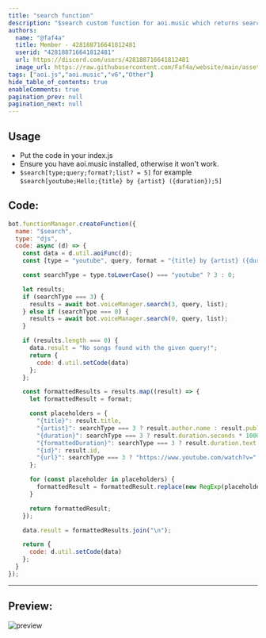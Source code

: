 ```yaml
---
title: "search function"
description: "$search custom function for aoi.music which returns search results of either youtube or soundcloud."
authors:
  name: "@faf4a"
  title: Member - 428188716641812481
  userid: "428188716641812481"
  url: https://discord.com/users/428188716641812481
  image_url: https://raw.githubusercontent.com/Faf4a/website/main/assets/images/avatars/428188716641812481.png
tags: ["aoi.js","aoi.music","v6","Other"]
hide_table_of_contents: true
enableComments: true
pagination_prev: null
pagination_next: null
---
```


## Usage

- Put the code in your index.js
- Ensure you have aoi.music installed, otherwise it won't work.
- `$search[type;query;format?;list? = 5]` for example `$search[youtube;Hello;{title} by {artist} ({duration});5]`

## Code:

```js
bot.functionManager.createFunction({
  name: "$search",
  type: "djs",
  code: async (d) => {
    const data = d.util.aoiFunc(d);
    const [type = "youtube", query, format = "{title} by {artist} ({duration})", list = 5] = data.inside.splits;

    const searchType = type.toLowerCase() === "youtube" ? 3 : 0;

    let results;
    if (searchType === 3) {
      results = await bot.voiceManager.search(3, query, list);
    } else if (searchType === 0) {
      results = await bot.voiceManager.search(0, query, list);
    }

    if (results.length === 0) {
      data.result = "No songs found with the given query!";
      return {
        code: d.util.setCode(data)
      };
    };

    const formattedResults = results.map((result) => {
      let formattedResult = format;

      const placeholders = {
        "{title}": result.title,
        "{artist}": searchType === 3 ? result.author.name : result.publisher_metadata?.artist || "Unknown Artist",
        "{duration}": searchType === 3 ? result.duration.seconds * 1000: result.duration,
        "{formattedDuration}": searchType === 3 ? result.duration.text : new Date(result.duration).toISOString().substr(14, 5),
        "{id}": result.id,
        "{url}": searchType === 3 ? "https://www.youtube.com/watch?v=" + result.id : result.permalink_url
      };

      for (const placeholder in placeholders) {
        formattedResult = formattedResult.replace(new RegExp(placeholder, "g"), placeholders[placeholder]);
      }

      return formattedResult;
    });

    data.result = formattedResults.join("\n");

    return {
      code: d.util.setCode(data)
    };
  }
});
```

---

## Preview:

![preview](https://cdn.discordapp.com/attachments/1112002806686154752/1122666839835672738/image.png)